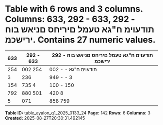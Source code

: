 # Table with 6 rows and 3 columns. Columns: 633, 292 - 633, 292 - תודעוימ ח"גא טעמל םיריחס םניאש בוח ירישכמ. Contains 27 numeric values.

| 633 | 292 - 633 | 292 - תודעוימ ח"גא טעמל םיריחס םניאש בוח ירישכמ |
|---|---|---|
| 254 | 002 254 | 002 - - תודעוימ ח"גא |
| 3 | 236 | 949 - - 3 | 236 | 949 םיריחס בוח ירישכמ |
| 154 | 735 4 | 100 - 150 | 635 ןוה ירישכמ |
| 792 | 880 501 | 420 8 | 042 283 | 418 תורחא תועקשה |
| 5 | 071 | 858 759 | 522 641 | 334 3 | 671 | 002 םייסנניפ םיסכנ לכה ךס |

**Table ID:** table_ayalon_q1_2025_0133_24
**Page:** 142
**Rows:** 6
**Columns:** 3
**Created:** 2025-08-27T20:30:31.492145
